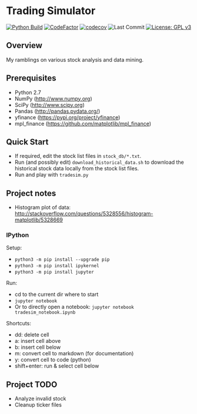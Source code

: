 # Trading Simulator
[![Python Build](https://github.com/mathieugouin/tradesim/actions/workflows/ci.yml/badge.svg)](https://github.com/mathieugouin/tradesim/actions/workflows/ci.yml)
[![CodeFactor](https://www.codefactor.io/repository/github/mathieugouin/tradesim/badge/master)](https://www.codefactor.io/repository/github/mathieugouin/tradesim/overview/master)
[![codecov](https://codecov.io/gh/mathieugouin/tradesim/branch/master/graph/badge.svg?token=4ZZ9V7NU91)](https://codecov.io/gh/mathieugouin/tradesim)
![Last Commit](https://img.shields.io/github/last-commit/mathieugouin/tradesim)
[![License: GPL v3](https://img.shields.io/badge/License-GPLv3-blue.svg)](https://www.gnu.org/licenses/gpl-3.0)

## Overview
My ramblings on various stock analysis and data mining.

## Prerequisites
* Python 2.7
* NumPy (<http://www.numpy.org>)
* SciPy (<http://www.scipy.org>)
* Pandas (<http://pandas.pydata.org/>)
* yfinance (<https://pypi.org/project/yfinance>)
* mpl_finance (<https://github.com/matplotlib/mpl_finance>)

## Quick Start
* If required, edit the stock list files in `stock_db/*.txt`.
* Run (and possibly edit) `download_historical_data.sh` to download the historical stock data locally from the stock list files.
* Run and play with `tradesim.py`

## Project notes
* Histogram plot of data: <http://stackoverflow.com/questions/5328556/histogram-matplotlib/5328669>

### IPython
Setup:
* `python3 -m pip install --upgrade pip`
* `python3 -m pip install ipykernel`
* `python3 -m pip install jupyter`

Run:
* cd to the current dir where to start
* `jupyter notebook`
* Or to directly open a notebook: `jupyter notebook tradesim_notebook.ipynb`

Shortcuts:
* dd: delete cell
* a: insert cell above
* b: insert cell below
* m: convert cell to markdown (for documentation)
* y: convert cell to code (python)
* shift+enter: run & select cell below

## Project TODO
* Analyze invalid stock
* Cleanup ticker files
